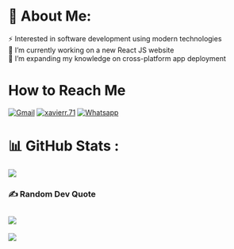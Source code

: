 # 💫 About Me:
⚡ Interested in software development using modern technologies<br>🔭 I’m currently working on a new React JS website <br>🌱 I’m expanding my knowledge on cross-platform app deployment<br>

# How to Reach Me
[![Gmail](https://img.shields.io/badge/-xavier1rahman@gmail.com-D14836?style=for-the-badge&logo=gmail&logoColor=white)](mailto:mdshararrahman@gmail.com)
[![xavierr.71](https://img.shields.io/badge/xavierr.71-E4405F?style=for-the-badge&logo=instagram&logoColor=white)](https://www.instagram.com/xavierr.71/)
[![Whatsapp](https://img.shields.io/badge/6048029372-25D366?style=for-the-badge&logo=whatsapp&logoColor=white)](https://wa.me/16048029372)

# 📊 GitHub Stats :
![](https://github-readme-stats.vercel.app/api/top-langs/?username=XavierRHMN&theme=dark&hide_border=true&include_all_commits=false&count_private=false&layout=compact)

<!-- Proudly created with GPRM ( https://gprm.itsvg.in ) -->

### ✍️ Random Dev Quote
![](https://quotes-github-readme.vercel.app/api?type=horizontal&theme=dark)
---
[![](https://visitcount.itsvg.in/api?id=XavierRHMN&icon=0&color=0)](https://visitcount.itsvg.in)

